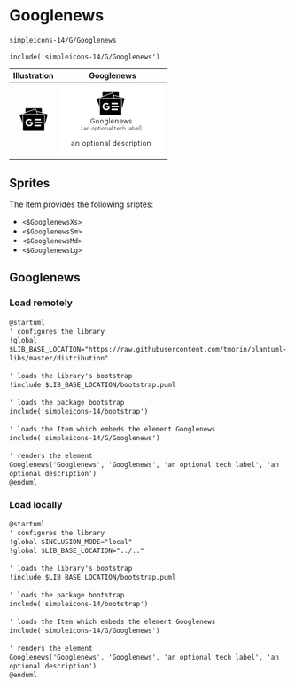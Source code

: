 # Googlenews


```text
simpleicons-14/G/Googlenews
```

```text
include('simpleicons-14/G/Googlenews')
```



| Illustration | Googlenews |
| :---: | :---: |
| ![illustration for Illustration](../../simpleicons-14/G/Googlenews.png) | ![illustration for Googlenews](../../simpleicons-14/G/Googlenews.Local.png) |



## Sprites
The item provides the following sriptes:

- `<$GooglenewsXs>`
- `<$GooglenewsSm>`
- `<$GooglenewsMd>`
- `<$GooglenewsLg>`





## Googlenews

### Load remotely
```plantuml
@startuml
' configures the library
!global $LIB_BASE_LOCATION="https://raw.githubusercontent.com/tmorin/plantuml-libs/master/distribution"

' loads the library's bootstrap
!include $LIB_BASE_LOCATION/bootstrap.puml

' loads the package bootstrap
include('simpleicons-14/bootstrap')

' loads the Item which embeds the element Googlenews
include('simpleicons-14/G/Googlenews')

' renders the element
Googlenews('Googlenews', 'Googlenews', 'an optional tech label', 'an optional description')
@enduml
```

### Load locally
```plantuml
@startuml
' configures the library
!global $INCLUSION_MODE="local"
!global $LIB_BASE_LOCATION="../.."

' loads the library's bootstrap
!include $LIB_BASE_LOCATION/bootstrap.puml

' loads the package bootstrap
include('simpleicons-14/bootstrap')

' loads the Item which embeds the element Googlenews
include('simpleicons-14/G/Googlenews')

' renders the element
Googlenews('Googlenews', 'Googlenews', 'an optional tech label', 'an optional description')
@enduml
```

